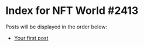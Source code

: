 # Index for NFT World #2413
Posts will be displayed in the order below:

- [Your first post](./001-first.md)

